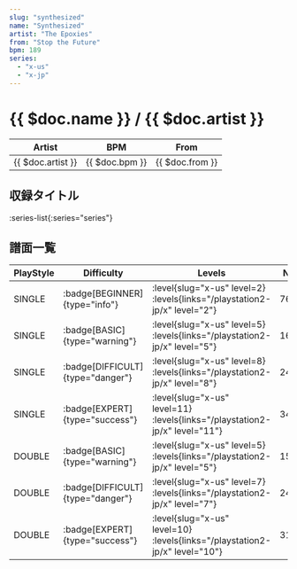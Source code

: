 ```yaml
---
slug: "synthesized"
name: "Synthesized"
artist: "The Epoxies"
from: "Stop the Future"
bpm: 189
series:
  - "x-us"
  - "x-jp"
---
```


# {{ $doc.name }} / {{ $doc.artist }}

|Artist|BPM|From|
|------|---|----|
|{{ $doc.artist }}|{{ $doc.bpm }}|{{ $doc.from }}|

## 収録タイトル

:series-list{:series="series"}

## 譜面一覧

|PlayStyle|Difficulty|Levels|Notes|Movie|
|---------|----------|------|-----|-----|
|SINGLE| :badge[BEGINNER]{type="info"}|<div class="field is-grouped is-grouped-multiline"> :level{slug="x-us" level=2}  :levels{links="/playstation2-jp/x" level="2"}</div>|76/0||
|SINGLE| :badge[BASIC]{type="warning"}|<div class="field is-grouped is-grouped-multiline"> :level{slug="x-us" level=5}  :levels{links="/playstation2-jp/x" level="5"}</div>|162/15||
|SINGLE| :badge[DIFFICULT]{type="danger"}|<div class="field is-grouped is-grouped-multiline"> :level{slug="x-us" level=8}  :levels{links="/playstation2-jp/x" level="8"}</div>|249/15||
|SINGLE| :badge[EXPERT]{type="success"}|<div class="field is-grouped is-grouped-multiline"> :level{slug="x-us" level=11}  :levels{links="/playstation2-jp/x" level="11"}</div>|347/15||
|DOUBLE| :badge[BASIC]{type="warning"}|<div class="field is-grouped is-grouped-multiline"> :level{slug="x-us" level=5}  :levels{links="/playstation2-jp/x" level="5"}</div>|158/12||
|DOUBLE| :badge[DIFFICULT]{type="danger"}|<div class="field is-grouped is-grouped-multiline"> :level{slug="x-us" level=7}  :levels{links="/playstation2-jp/x" level="7"}</div>|247/12||
|DOUBLE| :badge[EXPERT]{type="success"}|<div class="field is-grouped is-grouped-multiline"> :level{slug="x-us" level=10}  :levels{links="/playstation2-jp/x" level="10"}</div>|315/15||

